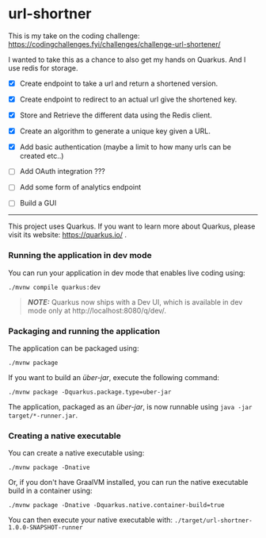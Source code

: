 # url-shortner

This is my take on the coding challenge: https://codingchallenges.fyi/challenges/challenge-url-shortener/

I wanted to take this as a chance to also get my hands on Quarkus. And I use redis for storage. 

- [x] Create endpoint to take a url and return a shortened version.
- [x] Create endpoint to redirect to an actual url give the shortened key.
- [x] Store and Retrieve the different data using the Redis client.
- [x] Create an algorithm to generate a unique key given a URL.
- [X] Add basic authentication (maybe a limit to how many urls can be created etc..)
- [ ] Add OAuth integration ???
- [ ] Add some form of analytics endpoint
- [ ] Build a GUI


---
This project uses Quarkus.
If you want to learn more about Quarkus, please visit its website: https://quarkus.io/ .

### Running the application in dev mode

You can run your application in dev mode that enables live coding using:
```shell script
./mvnw compile quarkus:dev
```

> **_NOTE:_**  Quarkus now ships with a Dev UI, which is available in dev mode only at http://localhost:8080/q/dev/.

### Packaging and running the application

The application can be packaged using:
```shell script
./mvnw package
```

If you want to build an _über-jar_, execute the following command:
```shell script
./mvnw package -Dquarkus.package.type=uber-jar
```

The application, packaged as an _über-jar_, is now runnable using `java -jar target/*-runner.jar`.

### Creating a native executable

You can create a native executable using: 
```shell script
./mvnw package -Dnative
```

Or, if you don't have GraalVM installed, you can run the native executable build in a container using: 
```shell script
./mvnw package -Dnative -Dquarkus.native.container-build=true
```

You can then execute your native executable with: `./target/url-shortner-1.0.0-SNAPSHOT-runner`

